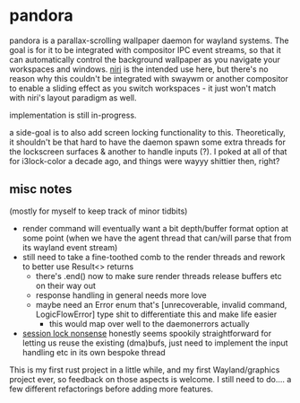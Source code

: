 # pandora

pandora is a parallax-scrolling wallpaper daemon for wayland systems.
The goal is for it to be integrated with compositor IPC event streams, so that it can automatically control
the background wallpaper as you navigate your workspaces and windows. [niri](https://github.com/yaLTeR/niri) is
the intended use here, but there's no reason why this couldn't be integrated with swaywm or another compositor to
enable a sliding effect as you switch workspaces - it just won't match with niri's layout paradigm as well.

implementation is still in-progress.

a side-goal is to also add screen locking functionality to this. Theoretically, it shouldn't be that hard to
have the daemon spawn some extra threads for the lockscreen surfaces & another to handle inputs (?).
I poked at all of that for i3lock-color a decade ago, and things were wayyy shittier then, right?

## misc notes

(mostly for myself to keep track of minor tidbits)
* render command will eventually want a bit depth/buffer format option at some point (when we have the agent thread that can/will parse
that from its wayland event stream)
* still need to take a fine-toothed comb to the render threads and rework to better use Result<> returns
  * there's .end() now to make sure render threads release buffers etc on their way out
  * response handling in general needs more love
  * maybe need an Error enum that's [unrecoverable, invalid command, LogicFlowError] type shit to differentiate this and make life easier
	* this would map over well to the daemonerrors actually
* [session lock nonsense](https://wayland.app/protocols/ext-session-lock-v1) honestly seems spookily straightforward for letting us reuse the
existing (dma)bufs, just need to implement the input handling etc in its own bespoke thread

This is my first rust project in a little while, and my first Wayland/graphics project ever, so feedback on
those aspects is welcome. I still need to do.... a few different refactorings before adding more features.
